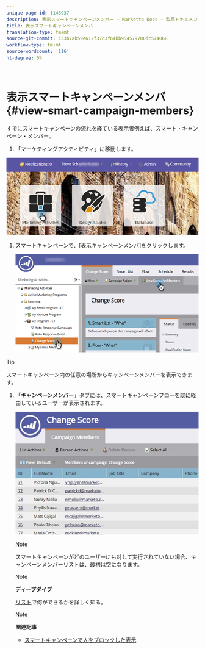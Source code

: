 ```yaml
---
unique-page-id: 1146937
description: 表示スマートキャンペーンメンバー — Marketto Docs — 製品ドキュメント
title: 表示スマートキャンペーンメンバ
translation-type: tm+mt
source-git-commit: c33b7ab59e612f37d3f64bb954579700dc574068
workflow-type: tm+mt
source-wordcount: '116'
ht-degree: 0%

---
```



# 表示スマートキャンペーンメンバ{#view-smart-campaign-members}

すでにスマートキャンペーンの流れを経ている表示者例えば、スマート・キャンペーン・メンバー。

1. 「マーケティングアクティビティ」に移動します。

![](assets/login-marketing-activities.png)

1. スマートキャンペーンで、[表示キャンペーンメンバ]をクリックします。

   ![](assets/changescore-hands.png)

>[!TIP]
>
>スマートキャンペーン内の任意の場所からキャンペーンメンバーを表示できます。

1. 「**キャンペーンメンバー**」タブには、スマートキャンペーンフローを既に経由しているユーザーが表示されます。

   ![](assets/smartcampaignheader-complete.jpg)

   >[!NOTE]
   >
   >スマートキャンペーンがどのユーザーにも対して実行されていない場合、キャンペーンメンバーリストは、最初は空になります。

   >[!NOTE]
   >
   >**ディープダイブ**
   >
   >
   >[リスト](http://docs.marketo.com/display/docs/smart+lists+and+static+lists)で何ができるかを詳しく知る。

   >[!NOTE]
   >
   >**関連記事**
   >
   >    
   >    
   >    * [スマートキャンペーンで人をブロックした表示](view-blocked-people-in-a-smart-campaign.md)


